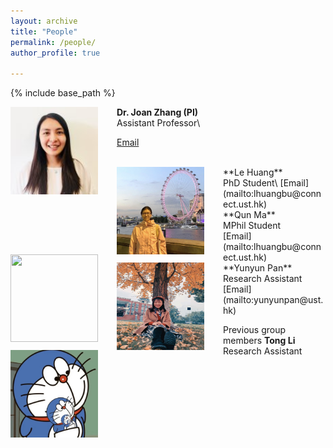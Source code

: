```yaml
---
layout: archive
title: "People"
permalink: /people/
author_profile: true

---
```


{% include base_path %}


<img align="left" style="float: left; padding-right: 30px;" src="/images/profile.png" width="140" height="140">  **Dr. Joan Zhang (PI)**
<br/>
Assistant Professor\
<!---
I am a biogeochemist interested in understanding the interactions of the biosphere and the environment. I focus on studying the biogeochemical prcesses that control the cycling of various trace elements and how different environmental conditions can impact on the marine ecosystem. 

-->
[Email](mailto:qiongz@ust.hk) &nbsp; &nbsp; &nbsp; 

<br/>
<img align="left" style="float: left; padding-right: 30px;" src="/images/huangle.png" width="140" height="140">  **Le Huang**
<br/>
PhD Student\
<!---
I am a PhD student studying marine environmental science. 
-->
[Email](mailto:lhuangbu@connect.ust.hk)&nbsp; &nbsp; &nbsp;  

<br/>
<img align="left" style="float: left; padding-right: 30px;" src="/images/Maqun.png" width="140" height="140">  **Qun Ma**
<br/>
MPhil Student 
<br/>
<!---
My research focuses on how environmental factors affect the global distribution of Coccolithophores and models used to predict the ecological nich shift of phytoplankton in the future. Also, I am very interested in the distribution of different trace metals in coastal waters and oceans.
-->
[Email](mailto:lhuangbu@connect.ust.hk)&nbsp; &nbsp; &nbsp; 

<br/>
<img align="left" style="float: left; padding-right: 30px;" src="/images/Panyunyun.png" width="140" height="140">  **Yunyun Pan**
<br/>
Research Assistant
<br/>
<!---
I am a graduate master's student from Sichuan University, majoring in Biology Engineering, especially microalgae. 
-->
[Email](mailto:yunyunpan@ust.hk)&nbsp; &nbsp; &nbsp; 

<br/>

Previous group members
<img align="left" style="float: left; padding-right: 30px;" src="/images/litong.png" width="140" height="140">  **Tong Li**
<br/>
Research Assistant 
<br/>
<!---
-->







